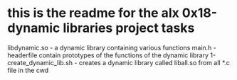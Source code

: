 this is the readme for the alx 0x18-dynamic libraries project tasks
===============================================================
libdynamic.so - a dynamic library containing various functions
main.h - headerfile contain prototypes of the functions of the dynamic library
1-create_dynamic_lib.sh - creates a dynamic library called liball.so from all *.c file in the cwd
